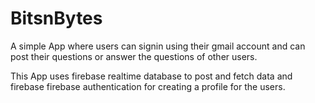 # BitsnBytes
A simple App where users can signin using their gmail account and can post their questions or answer the questions of other users.

This App uses firebase realtime database to post and fetch data and firebase firebase authentication for creating a profile for the users.
